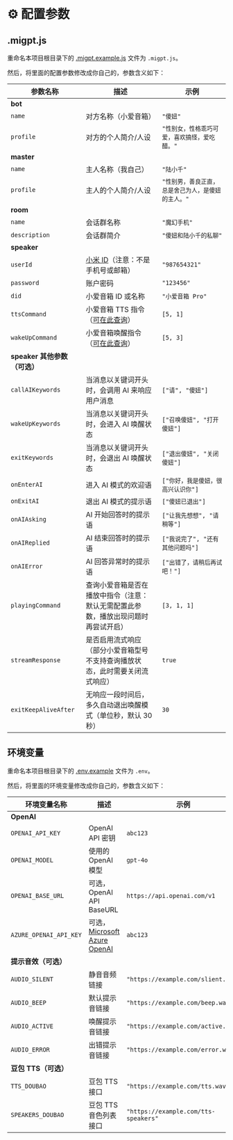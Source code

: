 # ⚙️ 配置参数

## .migpt.js

重命名本项目根目录下的 [.migpt.example.js](https://github.com/idootop/mi-gpt/blob/main/.migpt.example.js) 文件为 `.migpt.js`。

然后，将里面的配置参数修改成你自己的，参数含义如下：

| 参数名称                     | 描述                                                                                       | 示例                                               |
| ---------------------------- | ------------------------------------------------------------------------------------------ | -------------------------------------------------- |
| **bot**                      |                                                                                            |                                                    |
| `name`                       | 对方名称（小爱音箱）                                                                       | `"傻妞"`                                           |
| `profile`                    | 对方的个人简介/人设                                                                        | `"性别女，性格乖巧可爱，喜欢搞怪，爱吃醋。"`       |
| **master**                   |                                                                                            |                                                    |
| `name`                       | 主人名称（我自己）                                                                         | `"陆小千"`                                         |
| `profile`                    | 主人的个人简介/人设                                                                        | `"性别男，善良正直，总是舍己为人，是傻妞的主人。"` |
| **room**                     |                                                                                            |                                                    |
| `name`                       | 会话群名称                                                                                 | `"魔幻手机"`                                       |
| `description`                | 会话群简介                                                                                 | `"傻妞和陆小千的私聊"`                             |
| **speaker**                  |                                                                                            |                                                    |
| `userId`                     | [小米 ID](https://account.xiaomi.com/fe/service/account/profile)（注意：不是手机号或邮箱） | `"987654321"`                                      |
| `password`                   | 账户密码                                                                                   | `"123456"`                                         |
| `did`                        | 小爱音箱 ID 或名称                                                                         | `"小爱音箱 Pro"`                                   |
| `ttsCommand`                 | 小爱音箱 TTS 指令（[可在此查询](https://home.miot-spec.com)）                              | `[5, 1]`                                           |
| `wakeUpCommand`              | 小爱音箱唤醒指令（[可在此查询](https://home.miot-spec.com)）                               | `[5, 3]`                                           |
| **speaker 其他参数（可选）** |
| `callAIKeywords`             | 当消息以关键词开头时，会调用 AI 来响应用户消息                                             | `["请", "傻妞"]`                                   |
| `wakeUpKeywords`             | 当消息以关键词开头时，会进入 AI 唤醒状态                                                   | `["召唤傻妞", "打开傻妞"]`                         |
| `exitKeywords`               | 当消息以关键词开头时，会退出 AI 唤醒状态                                                   | `["退出傻妞", "关闭傻妞"]`                         |
| `onEnterAI`                  | 进入 AI 模式的欢迎语                                                                       | `["你好，我是傻妞，很高兴认识你"]`                 |
| `onExitAI`                   | 退出 AI 模式的提示语                                                                       | `["傻妞已退出"]`                                   |
| `onAIAsking`                 | AI 开始回答时的提示语                                                                      | `["让我先想想", "请稍等"]`                         |
| `onAIReplied`                | AI 结束回答时的提示语                                                                      | `["我说完了", "还有其他问题吗"]`                   |
| `onAIError`                  | AI 回答异常时的提示语                                                                      | `["出错了，请稍后再试吧！"]`                       |
| `playingCommand`             | 查询小爱音箱是否在播放中指令（注意：默认无需配置此参数，播放出现问题时再尝试开启）         | `[3, 1, 1]`                                        |
| `streamResponse`             | 是否启用流式响应（部分小爱音箱型号不支持查询播放状态，此时需要关闭流式响应）               | `true`                                             |
| `exitKeepAliveAfter`         | 无响应一段时间后，多久自动退出唤醒模式（单位秒，默认 30 秒）                               | `30`                                               |

## 环境变量

重命名本项目根目录下的 [.env.example](https://github.com/idootop/mi-gpt/blob/main/.env.example) 文件为 `.env`。

然后，将里面的环境变量修改成你自己的，参数含义如下：

| 环境变量名称           | 描述                                                                                        | 示例                                 |
| ---------------------- | ------------------------------------------------------------------------------------------- | ------------------------------------ |
| **OpenAI**             |                                                                                             |                                      |
| `OPENAI_API_KEY`       | OpenAI API 密钥                                                                             | `abc123`                             |
| `OPENAI_MODEL`         | 使用的 OpenAI 模型                                                                          | `gpt-4o`                             |
| `OPENAI_BASE_URL`      | 可选，OpenAI API BaseURL                                                                    | `https://api.openai.com/v1`          |
| `AZURE_OPENAI_API_KEY` | 可选，[Microsoft Azure OpenAI](https://www.npmjs.com/package/openai#microsoft-azure-openai) | `abc123`                             |
| **提示音效（可选）**   |                                                                                             |                                      |
| `AUDIO_SILENT`         | 静音音频链接                                                                                | `"https://example.com/slient.wav"`   |
| `AUDIO_BEEP`           | 默认提示音链接                                                                              | `"https://example.com/beep.wav"`     |
| `AUDIO_ACTIVE`         | 唤醒提示音链接                                                                              | `"https://example.com/active.wav"`   |
| `AUDIO_ERROR`          | 出错提示音链接                                                                              | `"https://example.com/error.wav"`    |
| **豆包 TTS（可选）**   |                                                                                             |                                      |
| `TTS_DOUBAO`           | 豆包 TTS 接口                                                                               | `"https://example.com/tts.wav"`      |
| `SPEAKERS_DOUBAO`      | 豆包 TTS 音色列表接口                                                                       | `"https://example.com/tts-speakers"` |
